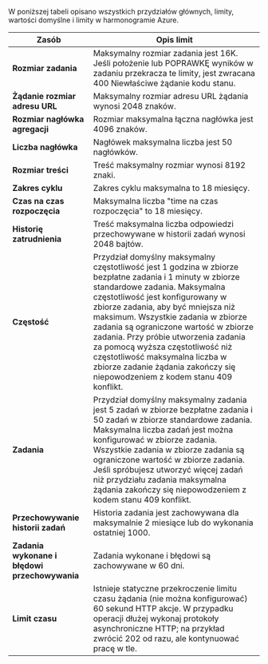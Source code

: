 W poniższej tabeli opisano wszystkich przydziałów głównych, limity, wartości domyślne i limity w harmonogramie Azure.

|Zasób|Opis limit|
|---|---|
|**Rozmiar zadania**|Maksymalny rozmiar zadania jest 16K. Jeśli położenie lub POPRAWKĘ wyników w zadaniu przekracza te limity, jest zwracana 400 Niewłaściwe żądanie kodu stanu.|
|**Żądanie rozmiar adresu URL**|Maksymalny rozmiar adresu URL żądania wynosi 2048 znaków.|
|**Rozmiar nagłówka agregacji**|Rozmiar maksymalna łączna nagłówka jest 4096 znaków.|
|**Liczba nagłówka**|Nagłówek maksymalna liczba jest 50 nagłówków.|
|**Rozmiar treści**|Treść maksymalny rozmiar wynosi 8192 znaki.|
|**Zakres cyklu**|Zakres cyklu maksymalna to 18 miesięcy.|
|**Czas na czas rozpoczęcia**|Maksymalna liczba "time na czas rozpoczęcia" to 18 miesięcy.|
|**Historię zatrudnienia**|Treść maksymalna liczba odpowiedzi przechowywane w historii zadań wynosi 2048 bajtów.|
|**Częstość**|Przydział domyślny maksymalny częstotliwość jest 1 godzina w zbiorze bezpłatne zadania i 1 minuty w zbiorze standardowe zadania. Maksymalna częstotliwość jest konfigurowany w zbiorze zadania, aby być mniejsza niż maksimum. Wszystkie zadania w zbiorze zadania są ograniczone wartość w zbiorze zadania. Przy próbie utworzenia zadania za pomocą wyższa częstotliwość niż częstotliwość maksymalna liczba w zbiorze zadanie żądania zakończy się niepowodzeniem z kodem stanu 409 konflikt.|
|**Zadania**|Przydział domyślny maksymalny zadania jest 5 zadań w zbiorze bezpłatne zadania i 50 zadań w zbiorze standardowe zadania. Maksymalna liczba zadań jest można konfigurować w zbiorze zadania. Wszystkie zadania w zbiorze zadania są ograniczone wartość w zbiorze zadania. Jeśli spróbujesz utworzyć więcej zadań niż przydziału zadania maksymalna żądania zakończy się niepowodzeniem z kodem stanu 409 konflikt.|
|**Przechowywanie historii zadań**|Historia zadania jest zachowywana dla maksymalnie 2 miesiące lub do wykonania ostatniej 1000.|
|**Zadania wykonane i błędowi przechowywania**|Zadania wykonane i błędowi są zachowywane w 60 dni.|
|**Limit czasu**|Istnieje statyczne przekroczenie limitu czasu żądania (nie można konfigurować) 60 sekund HTTP akcje. W przypadku operacji dłużej wykonaj protokoły asynchroniczne HTTP; na przykład zwrócić 202 od razu, ale kontynuować pracę w tle.|
